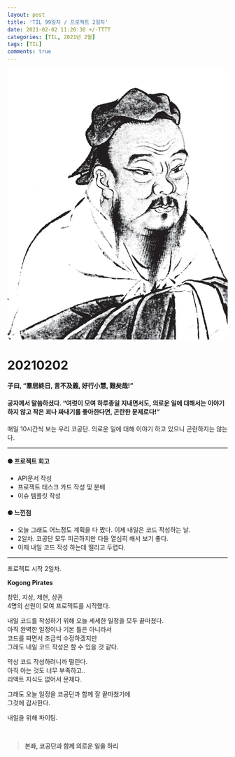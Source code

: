 ```yaml
---
layout: post
title: 'TIL 99일차 / 프로젝트 2일차'
date: 2021-02-02 11:20:30 +/-TTTT
categories: [TIL, 2021년 2월]
tags: [TIL]
comments: true
---
```


![image](/assets/img/sample/avatar.jpg)

# **20210202**

#### **子曰, “羣居終日, 言不及義, 好行小慧, 難矣哉!”**

#### **공자께서 말씀하셨다. “여럿이 모여 하루종일 지내면서도, 의로운 일에 대해서는 이야기하지 않고 작은 꾀나 짜내기를 좋아한다면, 곤란한 문제로다!”**

매일 10시간씩 보는 우리 코공단. 의로운 일에 대해 이야기 하고 있으니 곤란하지는 않는다.

---

#### **⚈ 프로젝트 회고**

- API문서 작성
- 프로젝트 테스크 카드 작성 및 분배
- 이슈 템플릿 작성

#### **⚈ 느낀점**

- 오늘 그래도 어느정도 계획을 다 짰다. 이제 내일은 코드 작성하는 날.
- 2일차. 코공단 모두 피곤하지만 다들 열심히 해서 보기 좋다.
- 이제 내일 코드 작성 하는데 떨리고 두렵다.

---

프로젝트 시작 2일차.

**Kogong Pirates**

창민, 지상, 제현, 상권  
4명의 선원이 모여 프로젝트를 시작했다.

내일 코드를 작성하기 위해 오늘 세세한 일정을 모두 끝마쳤다.  
아직 완벽한 일정이나 기본 틀은 아니라서  
코드를 짜면서 조금씩 수정하겠지만  
그래도 내일 코드 작성은 할 수 있을 것 같다.

막상 코드 작성하려니까 떨린다.  
아직 아는 것도 너무 부족하고..  
리액트 지식도 없어서 문제다.

그래도 오늘 일정을 코공단과 함께 잘 끝마쳤기에  
그것에 감사한다.

내일을 위해 파이팅.

<br>

> **본좌, 코공단과 함께 의로운 일을 하리**
